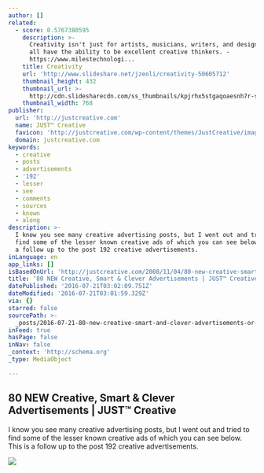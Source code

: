 ```yaml
---
author: []
related:
  - score: 0.5767380595
    description: >-
      Creativity isn't just for artists, musicians, writers, and designers. We
      all have the ability to be excellent creative thinkers. -
      https://www.milestechnologi...
    title: Creativity
    url: 'http://www.slideshare.net/jzeoli/creativity-50605712'
    thumbnail_height: 432
    thumbnail_url: >-
      http://cdn.slidesharecdn.com/ss_thumbnails/kpjrhx5stgaqoaesnh7r-signature-3f945d39ba23dd9cfcfd3fee5874bd5293c55aa2180b30512d3379a1f65479ee-poli-150716175148-lva1-app6892-thumbnail-4.jpg?cb=1438021298
    thumbnail_width: 768
publisher:
  url: 'http://justcreative.com'
  name: JUST™ Creative
  favicon: 'http://justcreative.com/wp-content/themes/JustCreative/images/favicon.ico'
  domain: justcreative.com
keywords:
  - creative
  - posts
  - advertisements
  - '192'
  - lesser
  - see
  - comments
  - sources
  - known
  - along
description: >-
  I know you see many creative advertising posts, but I went out and tried to
  find some of the lesser known creative ads of which you can see below. This is
  a follow up to the post 192 creative advertisements.
inLanguage: en
app_links: []
isBasedOnUrl: 'http://justcreative.com/2008/11/04/80-new-creative-smart-clever-advertising/'
title: '80 NEW Creative, Smart & Clever Advertisements | JUST™ Creative'
datePublished: '2016-07-21T03:02:09.751Z'
dateModified: '2016-07-21T03:01:59.329Z'
via: {}
starred: false
sourcePath: >-
  _posts/2016-07-21-80-new-creative-smart-and-clever-advertisements-or-justtm-creat.md
inFeed: true
hasPage: false
inNav: false
_context: 'http://schema.org'
_type: MediaObject

---
```

<article style=""><h1>80 NEW Creative, Smart &amp; Clever Advertisements | JUST™ Creative</h1><p>I know you see many creative advertising posts, but I went out and tried to find some of the lesser known creative ads of which you can see below. This is a follow up to the post 192 creative advertisements.</p><img src="http://justcreative.com/wp-content/uploads/2009/creative-advertising/creative-clever-smart-advertising-ads%20(15).jpg" /></article>